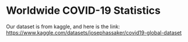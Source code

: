 # Worldwide COVID-19 Statistics

Our dataset is from kaggle, and here is the link: <https://www.kaggle.com/datasets/josephassaker/covid19-global-dataset>